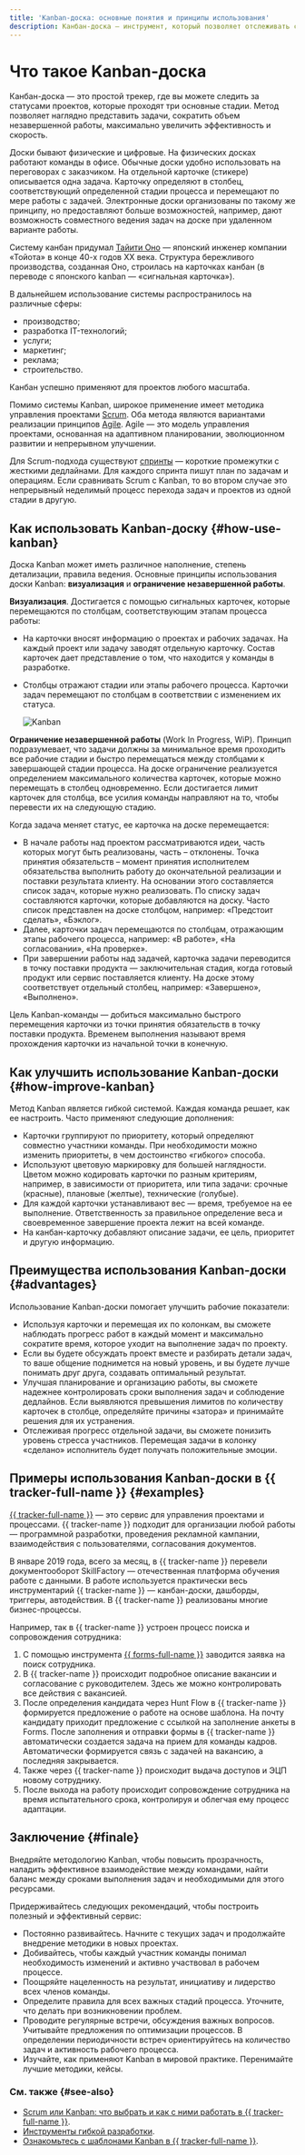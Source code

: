 ```yaml
---
title: 'Kanban-доска: основные понятия и принципы использования'
description: Канбан-доска — инструмент, который позволяет отслеживать статусы проектов и контролировать незавершенные работы.
---
```


# Что такое Kanban-доска

Канбан-доска — это простой трекер, где вы можете следить за статусами проектов, которые проходят три основные стадии. Метод позволяет наглядно представить задачи, сократить объем незавершенной работы, максимально увеличить эффективность и скорость.

Доски бывают физические и цифровые. На физических досках работают команды в офисе. Обычные доски удобно использовать на переговорах с заказчиком. На отдельной карточке (стикере) описывается одна задача. Карточку определяют в столбец, соответствующий определенной стадии процесса и перемещают по мере работы с задачей. Электронные доски организованы по такому же принципу, но предоставляют больше возможностей, например, дают возможность совместного ведения задач на доске при удаленном варианте работы.

Систему канбан придумал [Тайити Оно](https://ru.wikipedia.org/wiki/Оно,_Тайити) — японский инженер компании «Тойота» в конце 40-х годов XX века. Структура бережливого производства, созданная Оно, строилась на карточках канбан (в переводе с японского kanban — «сигнальная карточка»).

В дальнейшем использование системы распространилось на различные сферы:

* производство;
* разработка IT-технологий;
* услуги;
* маркетинг;
* реклама;
* строительство.

Канбан успешно применяют для проектов любого масштаба.

Помимо системы Kanban, широкое применение имеет методика управления проектами [Scrum](/blog/posts/2023/02/scrum-or-kanban). Оба метода являются вариантами реализации принципов [Agile](/blog/posts/2022/10/agile-and-project-management). Agile — это модель управления проектами, основанная на адаптивном планировании, эволюционном развитии и непрерывном улучшении.

Для Scrum-подхода существуют [спринты](./sprints.md) — короткие промежутки с жесткими дедлайнами. Для каждого спринта пишут план по задачам и операциям. Если сравнивать Scrum с Kanban, то во втором случае это непрерывный неделимый процесс перехода задач и проектов из одной стадии в другую.


## Как использовать Kanban-доску {#how-use-kanban}

Доска Kanban может иметь различное наполнение, степень детализации, правила ведения. Основные принципы использования доски Kanban: **визуализация** и **ограничение незавершенной работы**.

**Визуализация**. Достигается с помощью сигнальных карточек, которые перемещаются по столбцам, соответствующим этапам процесса работы:

* На карточки вносят информацию о проектах и рабочих задачах. На каждый проект или задачу заводят отдельную карточку. Состав карточек дает представление о том, что находится у команды в разработке.
* Столбцы отражают стадии или этапы рабочего процесса. Карточки задач перемещают по столбцам в соответствии с изменением их статуса.

  ![Kanban](../_assets/glossary/kanban.svg)

**Ограничение незавершенной работы** (Work In Progress, WiP). Принцип подразумевает, что задачи должны за минимальное время проходить все рабочие стадии и быстро перемещаться между столбцами к завершающей стадии процесса. На доске ограничение реализуется определением максимального количества карточек, которые можно перемещать в столбец одновременно. Если достигается лимит карточек для столбца, все усилия команды направляют на то, чтобы перевести их на следующую стадию.

Когда задача меняет статус, ее карточка на доске перемещается:

* В начале работы над проектом рассматриваются идеи, часть которых могут быть реализованы, часть – отклонены. Точка принятия обязательств – момент принятия исполнителем обязательства выполнить работу до окончательной реализации и поставки результата клиенту. На основании этого составляется список задач, которые нужно реализовать. По списку задач составляются карточки, которые добавляются на доску. Часто список представлен на доске столбцом, например: «Предстоит сделать», «Бэклог».
* Далее, карточки задач перемещаются по столбцам, отражающим этапы рабочего процесса, например: «В работе», «На согласовании», «На проверке».
* При завершении работы над задачей, карточка задачи переводится в точку поставки продукта — заключительная стадия, когда готовый продукт или сервис поставляется клиенту. На доске этому соответствует отдельный столбец, например: «Завершено», «Выполнено».

Цель Kanban-команды — добиться максимально быстрого перемещения карточки из точки принятия обязательств в точку поставки продукта. Временем выполнения называют время прохождения карточки из начальной точки в конечную.

## Как улучшить использование Kanban-доски {#how-improve-kanban}

Метод Kanban является гибкой системой. Каждая команда решает, как ее настроить. Часто применяют следующие дополнения:

* Карточки группируют по приоритету, который определяют совместно участники команды. При необходимости можно изменить приоритеты, в чем достоинство «гибкого» способа.
* Используют цветовую маркировку для большей наглядности. Цветом можно кодировать карточки по разным критериям, например, в зависимости от приоритета, или типа задачи: срочные (красные), плановые (желтые), технические (голубые).
* Для каждой карточки устанавливают вес — время, требуемое на ее выполнение. Ответственность за правильное определение веса и своевременное завершение проекта лежит на всей команде. 
* На канбан-карточку добавляют описание задачи, ее цель, приоритет и другую информацию.

## Преимущества использования Kanban-доски {#advantages}

Использование Kanban-доски помогает улучшить рабочие показатели:

* Используя карточки и перемещая их по колонкам, вы сможете наблюдать прогресс работ в каждый момент и максимально сократите время, которое уходит на выполнение задач по проекту.
* Если вы будете обсуждать проект вместе и разбирать детали задач, то ваше общение поднимется на новый уровень, и вы будете лучше понимать друг друга, создавать оптимальный результат.
* Улучшая планирование и организацию работы, вы сможете надежнее контролировать сроки выполнения задач и соблюдение дедлайнов. Если выявляются превышения лимитов по количеству карточек в столбце, определяйте причины «затора» и принимайте решения для их устранения.
* Отслеживая прогресс отдельной задачи, вы сможете понизить уровень стресса участников. Перемещая задачи в колонку «сделано» исполнитель будет получать положительные эмоции. 

## Примеры использования Kanban-доски в {{ tracker-full-name }} {#examples}

[{{ tracker-full-name }}](../tracker/index.yaml) — это сервис для управления проектами и процессами. {{ tracker-name }} подходит для организации любой работы — программной разработки, проведения рекламной кампании, взаимодействия с пользователями, согласования документов.

В январе 2019 года, всего за месяц, в {{ tracker-name }} перевели документооборот SkillFactory — отечественная платформа обучения работе с данными.
В работе используется практически весь инструментарий {{ tracker-name }} — канбан-доски, дашборды, триггеры, автодействия. В {{ tracker-name }} реализованы многие бизнес-процессы.

Например, так в {{ tracker-name }} устроен процесс поиска и сопровождения сотрудника:

1.	С помощью инструмента [{{ forms-full-name }}](../forms/index.yaml) заводится заявка на поиск сотрудника.
1.	В {{ tracker-name }} происходит подробное описание вакансии и согласование с руководителем. Здесь же можно контролировать все действия с вакансией.
1.	После определения кандидата через Hunt Flow в {{ tracker-name }} формируется предложение о работе на основе шаблона. На почту кандидату приходит предложение с ссылкой на заполнение анкеты в Forms. После заполнения и отправки формы в {{ tracker-name }} автоматически создается задача на прием для команды кадров. Автоматически формируется связь с задачей на вакансию, а последняя закрывается.
1.	Также через {{ tracker-name }} происходит выдача доступов и ЭЦП новому сотруднику.
1.	После выхода на работу происходит сопровождение сотрудника на время испытательного срока, контролируя и облегчая ему процесс адаптации.

## Заключение {#finale}

Внедряйте методологию Kanban, чтобы повысить прозрачность, наладить эффективное взаимодействие между командами, найти баланс между сроками выполнения задач и необходимыми для этого ресурсами.

Придерживайтесь следующих рекомендаций, чтобы построить полезный и эффективный сервис:

* Постоянно развивайтесь. Начните с текущих задач и продолжайте внедрение методики в новых проектах.
* Добивайтесь, чтобы каждый участник команды понимал необходимость изменений и активно участвовал в рабочем процессе.
* Поощряйте нацеленность на результат,  инициативу и лидерство всех членов команды.
* Определите правила для всех важных стадий процесса. Уточните, что делать при возникновении проблем. 
* Проводите регулярные встречи, обсуждения важных вопросов. Учитывайте предложения по оптимизации процессов. В определении периодичности встреч ориентируйтесь на количество задач и активность рабочего процесса. 
* Изучайте, как применяют Kanban в мировой практике. Перенимайте лучшие методики, кейсы. 


### См. также {#see-also}

* [Scrum или Kanban: что выбрать и как с ними работать в {{ tracker-full-name }}](/blog/posts/2023/02/scrum-or-kanban).
* [Инструменты гибкой разработки](../tracker/manager/agile.md).
* [Ознакомьтесь с шаблонами Kanban в {{ tracker-full-name }}](https://tracker.yandex.ru/pages/my).

